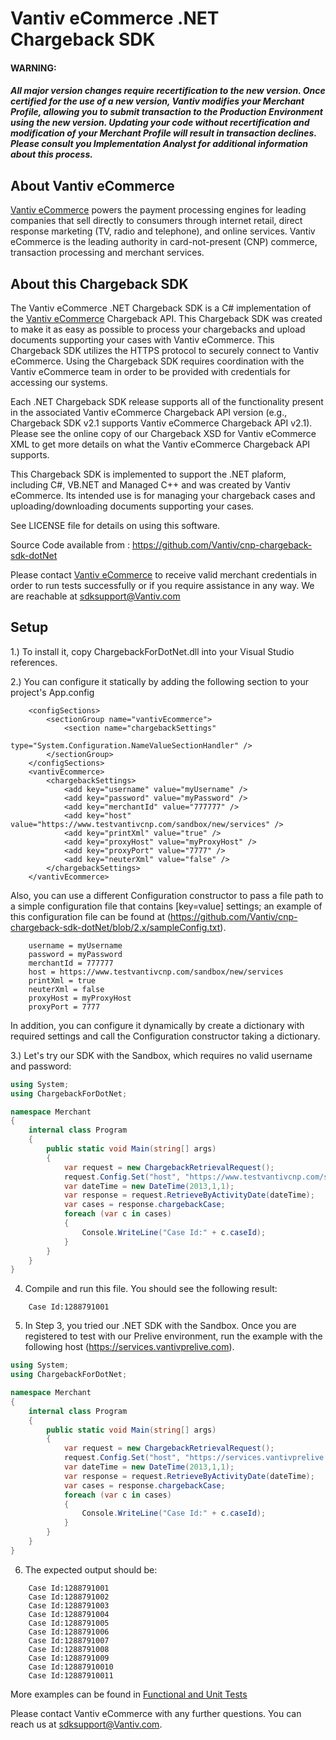 Vantiv eCommerce .NET Chargeback SDK
=====================

#### WARNING:
##### All major version changes require recertification to the new version. Once certified for the use of a new version, Vantiv modifies your Merchant Profile, allowing you to submit transaction to the Production Environment using the new version. Updating your code without recertification and modification of your Merchant Profile will result in transaction declines. Please consult you Implementation Analyst for additional information about this process.

About Vantiv eCommerce
------------
[Vantiv eCommerce](https://developer.vantiv.com/community/ecommerce) powers the payment processing engines for leading companies that sell directly to consumers through  internet retail, direct response marketing (TV, radio and telephone), and online services. Vantiv eCommerce is the leading authority in card-not-present (CNP) commerce, transaction processing and merchant services.


About this Chargeback SDK
--------------
The Vantiv eCommerce .NET Chargeback SDK is a C# implementation of the [Vantiv eCommerce](https://developer.vantiv.com/docs/DOC-1196) Chargeback API. This Chargeback SDK was created to make it as easy as possible to process your chargebacks and upload documents supporting your cases with Vantiv eCommerce. This Chargeback SDK utilizes the HTTPS protocol to securely connect to Vantiv eCommerce. Using the Chargeback SDK requires coordination with the Vantiv eCommerce team in order to be provided with credentials for accessing our systems.

Each .NET Chargeback SDK release supports all of the functionality present in the associated Vantiv eCommerce Chargeback API version (e.g., Chargeback SDK v2.1 supports Vantiv eCommerce Chargeback API v2.1). Please see the online copy of our Chargeback XSD for Vantiv eCommerce XML to get more details on what the Vantiv eCommerce Chargeback API supports.

This Chargeback SDK is implemented to support the .NET plaform, including C#, VB.NET and Managed C++ and was created by Vantiv eCommerce. Its intended use is for managing your chargeback cases and uploading/downloading documents supporting your cases.

See LICENSE file for details on using this software.

Source Code available from : https://github.com/Vantiv/cnp-chargeback-sdk-dotNet

Please contact [Vantiv eCommerce](http://developer.vantiv.com/community/ecommerce) to receive valid merchant credentials in order to run tests successfully or if you require assistance in any way.  We are reachable at sdksupport@Vantiv.com

Setup
-----

1.) To install it, copy ChargebackForDotNet.dll into your Visual Studio references.

2.) You can configure it statically by adding the following section to your project's App.config
```
    <configSections>
        <sectionGroup name="vantivEcommerce">
            <section name="chargebackSettings"
                     type="System.Configuration.NameValueSectionHandler" />
        </sectionGroup>
    </configSections>
    <vantivEcommerce>
        <chargebackSettings>
            <add key="username" value="myUsername" />
            <add key="password" value="myPassword" />
            <add key="merchantId" value="777777" />
            <add key="host" value="https://www.testvantivcnp.com/sandbox/new/services" />
            <add key="printXml" value="true" />
            <add key="proxyHost" value="myProxyHost" />
            <add key="proxyPort" value="7777" />
            <add key="neuterXml" value="false" />
        </chargebackSettings>
    </vantivEcommerce>
```
Also, you can use a different Configuration constructor to pass a file path to a simple configuration file that contains [key=value] settings; an example of this configuration file can be found at (https://github.com/Vantiv/cnp-chargeback-sdk-dotNet/blob/2.x/sampleConfig.txt). 
```
    username = myUsername
    password = myPassword
    merchantId = 777777
    host = https://www.testvantivcnp.com/sandbox/new/services
    printXml = true
    neuterXml = false
    proxyHost = myProxyHost
    proxyPort = 7777
```
In addition, you can configure it dynamically by create a dictionary with required settings and call the Configuration constructor taking a dictionary.

3.) Let's try our SDK with the Sandbox, which requires no valid username and password:  

```c#
using System;
using ChargebackForDotNet;

namespace Merchant
{
    internal class Program
    {
        public static void Main(string[] args)
        {
            var request = new ChargebackRetrievalRequest();
            request.Config.Set("host", "https://www.testvantivcnp.com/sandbox/new/services");
            var dateTime = new DateTime(2013,1,1);
            var response = request.RetrieveByActivityDate(dateTime);
            var cases = response.chargebackCase;
            foreach (var c in cases)
            {
                Console.WriteLine("Case Id:" + c.caseId);
            }
        }
    }
}
```

4) Compile and run this file.  You should see the following result:
~~~
    Case Id:1288791001
~~~

5) In Step 3, you tried our .NET SDK with the Sandbox. Once you are registered to test with our Prelive environment, run the example with the following host (https://services.vantivprelive.com).

```c#
using System;
using ChargebackForDotNet;

namespace Merchant
{
    internal class Program
    {
        public static void Main(string[] args)
        {
            var request = new ChargebackRetrievalRequest();
            request.Config.Set("host", "https://services.vantivprelive.com");
            var dateTime = new DateTime(2013,1,1);
            var response = request.RetrieveByActivityDate(dateTime);
            var cases = response.chargebackCase;
            foreach (var c in cases)
            {
                Console.WriteLine("Case Id:" + c.caseId);
            }
        }
    }
}
```

6) The expected output should be:
~~~
    Case Id:1288791001
    Case Id:1288791002
    Case Id:1288791003
    Case Id:1288791004
    Case Id:1288791005
    Case Id:1288791006
    Case Id:1288791007
    Case Id:1288791008
    Case Id:1288791009
    Case Id:12887910010
    Case Id:12887910011
~~~

More examples can be found in [Functional and Unit Tests](https://github.com/Vantiv/cnp-chargeback-sdk-dotNet/tree/2.x/ChargebackForDotNetTest)

Please contact Vantiv eCommerce with any further questions. You can reach us at sdksupport@Vantiv.com.
